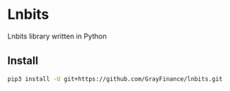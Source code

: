 # Lnbits
Lnbits library written in Python

## Install

```bash
pip3 install -U git+https://github.com/GrayFinance/lnbits.git
```
